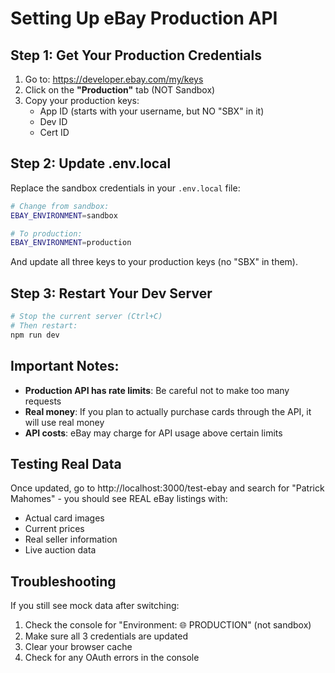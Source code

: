 # Setting Up eBay Production API

## Step 1: Get Your Production Credentials

1. Go to: https://developer.ebay.com/my/keys
2. Click on the **"Production"** tab (NOT Sandbox)
3. Copy your production keys:
   - App ID (starts with your username, but NO "SBX" in it)
   - Dev ID 
   - Cert ID

## Step 2: Update .env.local

Replace the sandbox credentials in your `.env.local` file:

```bash
# Change from sandbox:
EBAY_ENVIRONMENT=sandbox

# To production:
EBAY_ENVIRONMENT=production
```

And update all three keys to your production keys (no "SBX" in them).

## Step 3: Restart Your Dev Server

```bash
# Stop the current server (Ctrl+C)
# Then restart:
npm run dev
```

## Important Notes:

- **Production API has rate limits**: Be careful not to make too many requests
- **Real money**: If you plan to actually purchase cards through the API, it will use real money
- **API costs**: eBay may charge for API usage above certain limits

## Testing Real Data

Once updated, go to http://localhost:3000/test-ebay and search for "Patrick Mahomes" - you should see REAL eBay listings with:
- Actual card images
- Current prices
- Real seller information
- Live auction data

## Troubleshooting

If you still see mock data after switching:
1. Check the console for "Environment: 🌐 PRODUCTION" (not sandbox)
2. Make sure all 3 credentials are updated
3. Clear your browser cache
4. Check for any OAuth errors in the console